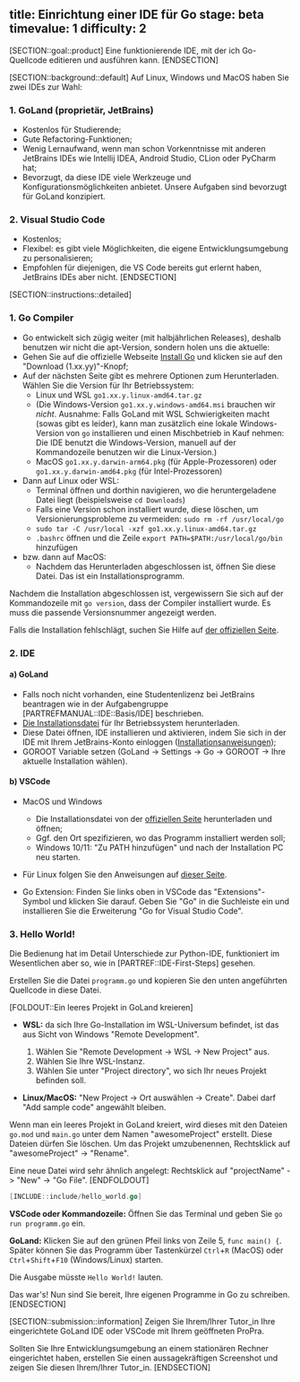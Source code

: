 title: Einrichtung einer IDE für Go
stage: beta
timevalue: 1
difficulty: 2
---

[SECTION::goal::product]
Eine funktionierende IDE, mit der ich Go-Quellcode editieren und ausführen kann.
[ENDSECTION]

[SECTION::background::default]
Auf Linux, Windows und MacOS haben Sie zwei IDEs zur Wahl:

### 1. GoLand (proprietär, JetBrains)

- Kostenlos für Studierende;
- Gute Refactoring-Funktionen;
- Wenig Lernaufwand, wenn man schon Vorkenntnisse mit anderen JetBrains IDEs wie
  Intellij IDEA, Android Studio, CLion oder PyCharm hat;
- Bevorzugt, da diese IDE viele Werkzeuge und Konfigurationsmöglichkeiten anbietet. 
  Unsere Aufgaben sind bevorzugt für GoLand konzipiert.

### 2. Visual Studio Code  

- Kostenlos;
- Flexibel: es gibt viele Möglichkeiten, die eigene Entwicklungsumgebung zu personalisieren;
- Empfohlen für diejenigen, die VS Code bereits gut erlernt haben, JetBrains IDEs aber nicht.
[ENDSECTION]

[SECTION::instructions::detailed]

### 1. Go Compiler

* Go entwickelt sich zügig weiter (mit halbjährlichen Releases), deshalb benutzen wir nicht 
  die apt-Version, sondern holen uns die aktuelle:
* Gehen Sie auf die offizielle Webseite [Install Go](https://go.dev/doc/install) 
  und klicken sie auf den "Download (1.xx.yy)"-Knopf;
* Auf der nächsten Seite gibt es mehrere Optionen zum Herunterladen. Wählen Sie die 
  Version für Ihr Betriebssystem:
    - Linux und WSL `go1.xx.y.linux-amd64.tar.gz`
    - (Die Windows-Version `go1.xx.y.windows-amd64.msi` brauchen wir _nicht_.
      Ausnahme: Falls GoLand mit WSL Schwierigkeiten macht (sowas gibt es leider), kann man zusätzlich 
      eine lokale Windows-Version von `go` installieren und einen Mischbetrieb in Kauf nehmen: 
      Die IDE benutzt die Windows-Version,
      manuell auf der Kommandozeile benutzen wir die Linux-Version.)
    - MacOS `go1.xx.y.darwin-arm64.pkg` (für Apple-Prozessoren) oder 
      `go1.xx.y.darwin-amd64.pkg` (für Intel-Prozessoren)
* Dann auf Linux oder WSL:
    - Terminal öffnen und dorthin navigieren, wo die heruntergeladene Datei liegt (beispielsweise `cd Downloads`)
    - Falls eine Version schon installiert wurde, diese löschen, um Versionierungsprobleme zu vermeiden:
      `sudo rm -rf /usr/local/go`
    - `sudo tar -C /usr/local -xzf go1.xx.y.linux-amd64.tar.gz`
    - `.bashrc` öffnen und die Zeile `export PATH=$PATH:/usr/local/go/bin` hinzufügen
* bzw. dann auf MacOS:
    - Nachdem das Herunterladen abgeschlossen ist, öffnen Sie diese Datei. 
      Das ist ein Installationsprogramm.

Nachdem die Installation abgeschlossen ist, vergewissern Sie sich auf der Kommandozeile mit `go version`, 
dass der Compiler installiert wurde. Es muss die passende Versionsnummer angezeigt werden. 

Falls die Installation fehlschlägt, suchen Sie Hilfe auf [der offiziellen Seite](https://go.dev/doc/install).


### 2. IDE

#### a) GoLand

* Falls noch nicht vorhanden, eine Studentenlizenz bei JetBrains beantragen
  wie in der Aufgabengruppe [PARTREFMANUAL::IDE::Basis/IDE] beschrieben.
* [Die Installationsdatei](https://www.jetbrains.com/go/) für Ihr Betriebssystem herunterladen.
* Diese Datei öffnen, IDE installieren und aktivieren, indem Sie sich in der IDE mit Ihrem JetBrains-Konto einloggen
  ([Installationsanweisungen](https://www.jetbrains.com/help/go/installation-guide.html));
* GOROOT Variable setzen (GoLand -> Settings -> Go -> GOROOT -> Ihre aktuelle Installation wählen).

#### b) VSCode

* MacOS und Windows
    - Die Installationsdatei von der [offiziellen Seite](https://code.visualstudio.com/) herunterladen und öffnen;
    - Ggf. den Ort spezifizieren, wo das Programm installiert werden soll;
    - Windows 10/11: "Zu PATH hinzufügen" und nach der Installation PC neu starten.

* Für Linux folgen Sie den Anweisungen auf [dieser Seite](https://code.visualstudio.com/docs/setup/linux). 
* Go Extension: Finden Sie links oben in VSCode das "Extensions"-Symbol und klicken Sie darauf. 
  Geben Sie "Go" in die Suchleiste ein und installieren Sie die Erweiterung 
  "Go for Visual Studio Code". 


### 3. Hello World!

Die Bedienung hat im Detail Unterschiede zur Python-IDE, funktioniert im Wesentlichen aber
so, wie in [PARTREF::IDE-First-Steps] gesehen.

Erstellen Sie die Datei `programm.go` und kopieren Sie den unten angeführten Quellcode in diese Datei.

[FOLDOUT::Ein leeres Projekt in GoLand kreieren]

* **WSL:** da sich Ihre Go-Installation im WSL-Universum befindet, ist das aus Sicht von Windows "Remote Development".
    1. Wählen Sie "Remote Development -> WSL -> New Project" aus.
    2. Wählen Sie Ihre WSL-Instanz.
    3. Wählen Sie unter "Project directory", wo sich Ihr neues Projekt befinden soll.

* **Linux/MacOS:** "New Project -> Ort auswählen -> Create". 
  Dabei darf "Add sample code" angewählt bleiben. 

Wenn man ein leeres Projekt in GoLand kreiert, wird dieses mit den Dateien
`go.mod` und `main.go` unter dem Namen "awesomeProject" erstellt. 
Diese Dateien dürfen Sie löschen. 
Um das Projekt umzubenennen, Rechtsklick auf "awesomeProject" -> "Rename". 

Eine neue Datei wird sehr ähnlich angelegt: Rechtsklick auf "projectName" -> "New" -> "Go File".
[ENDFOLDOUT]

```go
[INCLUDE::include/hello_world.go]
```

**VSCode oder Kommandozeile:** Öffnen Sie das Terminal und geben Sie `go run programm.go` ein. 

**GoLand:** Klicken Sie auf den grünen Pfeil links von Zeile 5, `func main() {`. 
Später können Sie das Programm über Tastenkürzel `Ctrl`+`R` (MacOS) oder `Ctrl`+`Shift`+`F10` 
(Windows/Linux) starten.

Die Ausgabe müsste `Hello World!` lauten.

Das war's! Nun sind Sie bereit, Ihre eigenen Programme in Go zu schreiben.
[ENDSECTION]

[SECTION::submission::information]
Zeigen Sie Ihrem/Ihrer Tutor_in Ihre eingerichtete GoLand IDE oder VSCode mit Ihrem geöffneten ProPra.

Sollten Sie Ihre Entwicklungsumgebung an einem stationären Rechner eingerichtet haben, erstellen Sie 
einen aussagekräftigen Screenshot und zeigen Sie diesen Ihrem/Ihrer Tutor_in.
[ENDSECTION]
